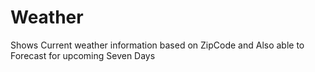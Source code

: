 # Weather
Shows Current weather information based on ZipCode and Also able to Forecast for upcoming Seven Days
